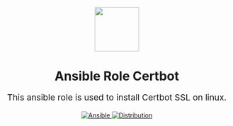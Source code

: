 <!-- This file was automatically generated by the `geine`. Make all changes to `README.yaml` and run `make readme` to rebuild this file. -->


<p align="center"> <img src="https://user-images.githubusercontent.com/50652676/62451340-ba925480-b78b-11e9-99f0-13a8a9cc0afa.png" width="100" height="100"></p>

<h1 align="center">
    Ansible Role Certbot
</h1>

<p align="center" style="font-size: 1.2rem;">
    This ansible role is used to install Certbot SSL on linux.
     </p>

<p align="center">

<a href="https://www.ansible.com">
  <img src="https://img.shields.io/badge/Ansible-2.8-green?style=flat&logo=ansible" alt="Ansible">
</a>
<a href="https://www.centos.org/">
  <img src="https://img.shields.io/badge/centos-7.x-orange" alt="Distribution">
</a>
</p>
<p align="center">
